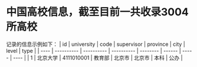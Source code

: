 # 中国高校信息，截至目前一共收录3004所高校
记录的信息示例如下：
| id   | university | code       | supervisor | province | city   | level | type |
| ---- | ---------- | ---------- | ---------- | -------- | ------ | ----- | ---- |
| 1    | 北京大学   | 4111010001 | 教育部     | 北京市   | 北京市 | 本科  | 公办 |

